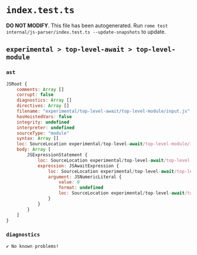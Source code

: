 # `index.test.ts`

**DO NOT MODIFY**. This file has been autogenerated. Run `rome test internal/js-parser/index.test.ts --update-snapshots` to update.

## `experimental > top-level-await > top-level-module`

### `ast`

```javascript
JSRoot {
	comments: Array []
	corrupt: false
	diagnostics: Array []
	directives: Array []
	filename: "experimental/top-level-await/top-level-module/input.js"
	hasHoistedVars: false
	integrity: undefined
	interpreter: undefined
	sourceType: "module"
	syntax: Array []
	loc: SourceLocation experimental/top-level-await/top-level-module/input.js 1:0-1:8
	body: Array [
		JSExpressionStatement {
			loc: SourceLocation experimental/top-level-await/top-level-module/input.js 1:0-1:8
			expression: JSAwaitExpression {
				loc: SourceLocation experimental/top-level-await/top-level-module/input.js 1:0-1:7
				argument: JSNumericLiteral {
					value: 0
					format: undefined
					loc: SourceLocation experimental/top-level-await/top-level-module/input.js 1:6-1:7
				}
			}
		}
	]
}
```

### `diagnostics`

```
✔ No known problems!

```
